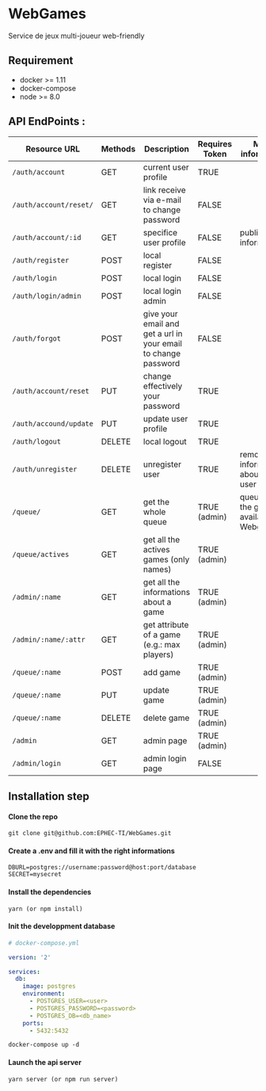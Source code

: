 # WebGames
Service de jeux multi-joueur web-friendly

## Requirement
- docker >= 1.11
- docker-compose
- node >= 8.0

## API EndPoints :

| Resource URL | Methods | Description | Requires Token | More information |
| -------- | ------------- | --------- |--------------- | ---------------- |
| `/auth/account`| GET | current user profile | TRUE |
| `/auth/account/reset/` | GET | link receive via e-mail to change password | FALSE | 
| `/auth/account/:id` | GET | specifice user profile | FALSE | public informations |
| `/auth/register` | POST | local register | FALSE | 
| `/auth/login` | POST | local login | FALSE | 
| `/auth/login/admin` | POST | local login admin| FALSE | 
| `/auth/forgot` | POST | give your email and get a url in your email to change password | FALSE |
| `/auth/account/reset` | PUT | change effectively your password | TRUE | 
| `/auth/accound/update` | PUT | update user profile | TRUE |
| `/auth/logout`| DELETE | local logout | TRUE |
| `/auth/unregister`| DELETE | unregister user | TRUE | remove all informations about the user |
| `/queue/` | GET | get the whole queue | TRUE (admin) | queue is all the games available on Webgames |
| `/queue/actives` | GET | get all the actives games (only names) | TRUE (admin) |
| `/admin/:name` | GET | get all the informations about a game | TRUE (admin) | 
| `/admin/:name/:attr` | GET | get attribute of a game (e.g.: max players) | TRUE (admin) | 
| `/queue/:name` | POST | add game | TRUE (admin) | 
| `/queue/:name` | PUT | update game | TRUE (admin) |  
| `/queue/:name` | DELETE | delete game | TRUE (admin) | 
| `/admin` | GET | admin page | TRUE (admin) |
| `/admin/login` | GET | admin login page | FALSE |
   

## Installation step

#### Clone the repo
```
git clone git@github.com:EPHEC-TI/WebGames.git
```

#### Create a .env and fill it with the right informations
```
DBURL=postgres://username:password@host:port/database
SECRET=mysecret
```

#### Install the dependencies
```
yarn (or npm install)
```

#### Init the developpment database
```yml
# docker-compose.yml

version: '2'

services:
  db:
    image: postgres
    environment:
      - POSTGRES_USER=<user>
      - POSTGRES_PASSWORD=<password>
      - POSTGRES_DB=<db_name>
    ports:
      - 5432:5432
```

```
docker-compose up -d
```

#### Launch the api server 
```
yarn server (or npm run server)
```
